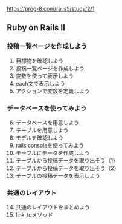 https://prog-8.com/rails5/study/2/1

## Ruby on Rails Ⅱ
### 投稿一覧ページを作成しよう
1. 目標物を確認しよう
2. 投稿一覧ページを作成しよう
3. 変数を使って表示しよう
4. each文で表示しよう
5. アクションで変数を定義しよう

### データベースを使ってみよう
6. データベースを用意しよう
7. テーブルを用意しよう
8. モデルを確認しよう
9. rails consoleを使ってみよう
10. テーブルにデータを作成しよう
11. テーブルから投稿データを取り出そう（1）
12. テーブルから投稿データを取り出そう（2）
13.  テーブルの投稿データを表示しよう

### 共通のレイアウト
14. 共通のレイアウトをまとめよう
15. link_toメソッド


